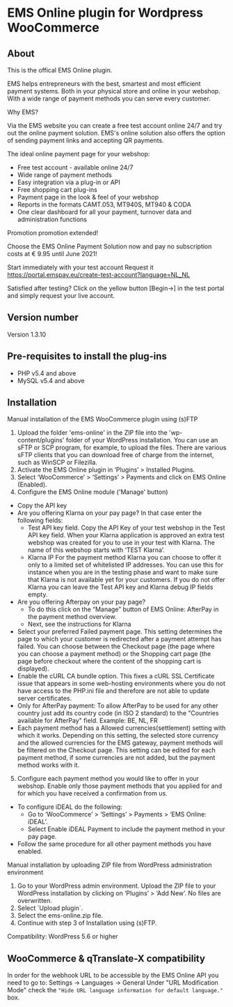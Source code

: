 # EMS Online plugin for Wordpress WooCommerce

## About
This is the offical EMS Online plugin.

EMS helps entrepreneurs with the best, smartest and most efficient payment systems. Both 
in your physical store and online in your webshop. With a wide range of payment methods 
you can serve every customer.

Why EMS?

Via the EMS website you can create a free test account online 24/7 and try out the online 
payment solution. EMS's online solution also offers the option of sending payment links and 
accepting QR payments.

The ideal online payment page for your webshop:
- Free test account - available online 24/7
- Wide range of payment methods
- Easy integration via a plug-in or API
- Free shopping cart plug-ins
- Payment page in the look & feel of your webshop
- Reports in the formats CAMT.053, MT940S, MT940 & CODA
- One clear dashboard for all your payment, turnover data and administration functions

Promotion promotion extended!

Choose the EMS Online Payment Solution now
and pay no subscription costs at € 9.95 until June 2021!

Start immediately with your test account
Request it https://portal.emspay.eu/create-test-account?language=NL_NL 

Satisfied after testing?
Click on the yellow button [Begin→]
 in the test portal and
simply request your live account.

## Version number
Version 1.3.10

## Pre-requisites to install the plug-ins 
* PHP v5.4 and above
* MySQL v5.4 and above

## Installation
Manual installation of the EMS WooCommerce plugin using (s)FTP

1. Upload the folder 'ems-online' in the ZIP file into the 'wp-content/plugins' folder of your WordPress installation.
You can use an sFTP or SCP program, for example, to upload the files. There are various sFTP clients that you can download free of charge from the internet, such as WinSCP or Filezilla.
2. Activate the EMS Online plugin in ‘Plugins’ > Installed Plugins.
3. Select ‘WooCommerce’ > ‘Settings’ > Payments and click on EMS Online (Enabled).
4. Configure the EMS Online module ('Manage' button)
- Copy the API key
- Are you offering Klarna on your pay page? In that case enter the following fields:
	- Test API key field. Copy the API Key of your test webshop in the Test API key field.
	When your Klarna application is approved an extra test webshop was created for you to use in your test with Klarna. The name of this webshop starts with ‘TEST Klarna’.
	- Klarna IP
	For the payment method Klarna you can choose to offer it only to a limited set of whitelisted IP addresses. You can use this for instance when you are in the testing phase and want to make sure that Klarna is not available yet for your customers.
	If you do not offer Klarna you can leave the Test API key and Klarna debug IP fields empty.
- Are you offering Afterpay on your pay page? 
	- To do this click on the “Manage” button of EMS Online: AfterPay in the payment method overview.
	- Next, see the instructions for Klarna
- Select your preferred Failed payment page. This setting determines the page to which your customer is redirected after a payment attempt has failed. You can choose between the Checkout page (the page where you can choose a payment method) or the Shopping cart page (the page before checkout where the content of the shopping cart is displayed).
- Enable the cURL CA bundle option.
This fixes a cURL SSL Certificate issue that appears in some web-hosting environments where you do not have access to the PHP.ini file and therefore are not able to update server certificates.
- Only for AfterPay payment: To allow AfterPay to be used for any other country just add its country code (in ISO 2 standard) to the "Countries available for AfterPay" field. Example: BE, NL, FR
- Each payment method has a Allowed currencies(settlement) setting with which it works. Depending on this setting, the selected store currency and the allowed currencies for the EMS gateway, payment methods will be filtered on the Checkout page. This setting can be edited for each payment method, if some currencies are not added, but the payment method works with it.
5. Configure each payment method you would like to offer in your webshop.
Enable only those payment methods that you applied for and for which you have received a confirmation from us.
- To configure iDEAL do the following:
	- Go to ‘WooCommerce’ > ‘Settings’ > Payments > ‘EMS Online: iDEAL’.
	- Select Enable iDEAL Payment to include the payment method in your pay page.
- Follow the same procedure for all other payment methods you have enabled.

Manual installation by uploading ZIP file from WordPress administration environment

1. Go to your WordPress admin environment. Upload the ZIP file to your WordPress installation by clicking on ‘Plugins’ > ‘Add New’. No files are overwritten.
2. Select ´Upload plugin´.
3. Select the ems-online.zip file.
4. Continue with step 3 of Installation using (s)FTP.

Compatibility: WordPress 5.6 or higher

## WooCommerce & qTranslate-X compatibility
In order for the webhook URL to be accessible by the EMS Online API you need to go to: Settings -> Languages -> General
Under "URL Modification Mode" check the `"Hide URL language information for default language."` box.
